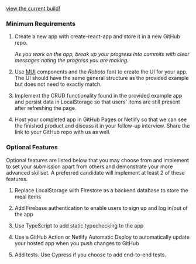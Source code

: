 [view the current build!](https://app.netlify.com/sites/rainbow-sfogliatella-37fe7e/overview)

### Minimum Requirements

1. Create a new app with create-react-app and store it in a new GitHub repo.

   _As you work on the app, break up your progress into commits with clear messages noting the progress you are making._

2. Use [MUI](https://mui.com/) components and the _Roboto_ font to create the UI for your app. The UI should have the same general structure as the provided example but does not need to exactly match.

3. Implement the CRUD functionality found in the provided example app and persist data in LocalStorage so that users' items are still present after refreshing the page.

4. Host your completed app in GitHub Pages or Netlify so that we can see the finished product and discuss it in your follow-up interview. Share the link to your GitHub repo with us as well.

### Optional Features

Optional features are listed below that you may choose from and implement to set your submission apart from others and demonstrate your more advanced skillset. A preferred candidate will implement at least 2 of these features.

1. Replace LocalStorage with Firestore as a backend database to store the meal items

2. Add Firebase authentication to enable users to sign up and log in/out of the app

3. Use TypeScript to add static typechecking to the app

4. Use a GitHub Action or Netlify Automatic Deploy to automatically update your hosted app when you push changes to GitHub

5. Add tests. Use Cypress if you choose to add end-to-end tests.
